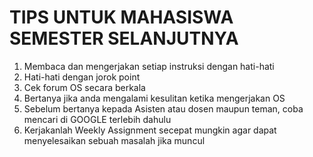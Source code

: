 # TIPS UNTUK MAHASISWA SEMESTER SELANJUTNYA
1. Membaca dan mengerjakan setiap instruksi dengan hati-hati
2. Hati-hati dengan jorok point
3. Cek forum OS secara berkala
4. Bertanya jika anda mengalami kesulitan ketika mengerjakan OS
5. Sebelum bertanya kepada Asisten atau dosen maupun teman, coba mencari di GOOGLE terlebih dahulu
6. Kerjakanlah Weekly Assignment secepat mungkin agar dapat menyelesaikan sebuah masalah jika muncul

